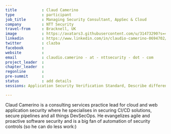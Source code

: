 ```yaml
---
title           : Claud Camerino
type            : participant
job_title       : Managing Security Consultant, AppSec & Cloud
company         : NTT Security
travel-from     : Bracknell, UK
image           : https://avatars3.githubusercontent.com/u/31473290?s=400&u=c842890696b78bd936b7bd6fcb2755ccb71aac99&v=4
linkedin        : https://www.linkedin.com/in/claudio-camerino-0694702/
twitter         : clazba
facebook        :
website         :
email           : claudio.camerino - at - nttsecurity - dot - com
project_leader  : 
chapter_leader  : 
regonline       : 
pre-summit      : 
status          : add details
sessions: Application Security Verification Standard, Describe different ways of implementing TM in agile organisations, DevSecOps, DevSecOps Maturity Model (DSOMM), Integrating Security Tools in the SDL, JIRA Risk Workflow, OWASP Cloud Security Workshop (BETA), Owasp Testing Guide v5, SAMM benchmarking, Securing the CI Pipeline, Threat model cheat sheets, Using activity-oriented metrics for Security

---
```


Claud Camerino is a consulting services practice lead for cloud and web application security where he specialises in securing CI/CD solutions, secure pipelines and all things DevSecOps. He evangelizes agile and proactive software security and is a big fan of automation of security controls (so he can do less work:) 
